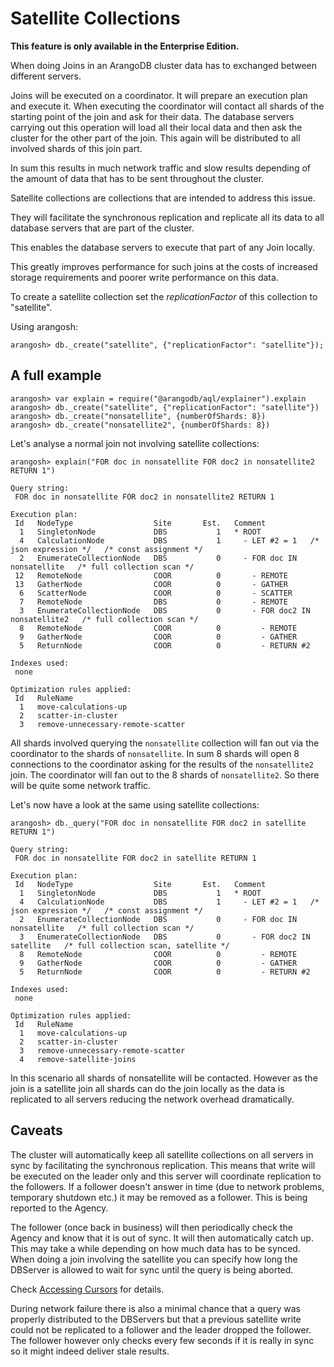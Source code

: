 Satellite Collections
=====================

**This feature is only available in the Enterprise Edition.**

When doing Joins in an ArangoDB cluster data has to exchanged between different servers.

Joins will be executed on a coordinator. It will prepare an execution plan
and execute it. When executing the coordinator will contact all shards of the
starting point of the join and ask for their data. The database servers carrying
out this operation will load all their local data and then ask the cluster for
the other part of the join. This again will be distributed to all involved shards
of this join part.

In sum this results in much network traffic and slow results depending of the
amount of data that has to be sent throughout the cluster.

Satellite collections are collections that are intended to address this issue.

They will facilitate the synchronous replication and replicate all its data
to all database servers that are part of the cluster.

This enables the database servers to execute that part of any Join locally.

This greatly improves performance for such joins at the costs of increased
storage requirements and poorer write performance on this data.

To create a satellite collection set the *replicationFactor* of this collection
to "satellite".

Using arangosh:

    arangosh> db._create("satellite", {"replicationFactor": "satellite"});

A full example
--------------

    arangosh> var explain = require("@arangodb/aql/explainer").explain
    arangosh> db._create("satellite", {"replicationFactor": "satellite"})
    arangosh> db._create("nonsatellite", {numberOfShards: 8})
    arangosh> db._create("nonsatellite2", {numberOfShards: 8})

Let's analyse a normal join not involving satellite collections:

```
arangosh> explain("FOR doc in nonsatellite FOR doc2 in nonsatellite2 RETURN 1")

Query string:
 FOR doc in nonsatellite FOR doc2 in nonsatellite2 RETURN 1

Execution plan:
 Id   NodeType                  Site       Est.   Comment
  1   SingletonNode             DBS           1   * ROOT
  4   CalculationNode           DBS           1     - LET #2 = 1   /* json expression */   /* const assignment */
  2   EnumerateCollectionNode   DBS           0     - FOR doc IN nonsatellite   /* full collection scan */
 12   RemoteNode                COOR          0       - REMOTE
 13   GatherNode                COOR          0       - GATHER
  6   ScatterNode               COOR          0       - SCATTER
  7   RemoteNode                DBS           0       - REMOTE
  3   EnumerateCollectionNode   DBS           0       - FOR doc2 IN nonsatellite2   /* full collection scan */
  8   RemoteNode                COOR          0         - REMOTE
  9   GatherNode                COOR          0         - GATHER
  5   ReturnNode                COOR          0         - RETURN #2

Indexes used:
 none

Optimization rules applied:
 Id   RuleName
  1   move-calculations-up
  2   scatter-in-cluster
  3   remove-unnecessary-remote-scatter
```

All shards involved querying the `nonsatellite` collection will fan out via the
coordinator to the shards of `nonsatellite`. In sum 8 shards will open 8 connections
to the coordinator asking for the results of the `nonsatellite2` join. The coordinator
will fan out to the 8 shards of `nonsatellite2`. So there will be quite some
network traffic.

Let's now have a look at the same using satellite collections:

```
arangosh> db._query("FOR doc in nonsatellite FOR doc2 in satellite RETURN 1")

Query string:
 FOR doc in nonsatellite FOR doc2 in satellite RETURN 1

Execution plan:
 Id   NodeType                  Site       Est.   Comment
  1   SingletonNode             DBS           1   * ROOT
  4   CalculationNode           DBS           1     - LET #2 = 1   /* json expression */   /* const assignment */
  2   EnumerateCollectionNode   DBS           0     - FOR doc IN nonsatellite   /* full collection scan */
  3   EnumerateCollectionNode   DBS           0       - FOR doc2 IN satellite   /* full collection scan, satellite */
  8   RemoteNode                COOR          0         - REMOTE
  9   GatherNode                COOR          0         - GATHER
  5   ReturnNode                COOR          0         - RETURN #2

Indexes used:
 none

Optimization rules applied:
 Id   RuleName
  1   move-calculations-up
  2   scatter-in-cluster
  3   remove-unnecessary-remote-scatter
  4   remove-satellite-joins
```

In this scenario all shards of nonsatellite will be contacted. However
as the join is a satellite join all shards can do the join locally
as the data is replicated to all servers reducing the network overhead
dramatically.

Caveats
-------

The cluster will automatically keep all satellite collections on all servers in sync
by facilitating the synchronous replication. This means that write will be executed
on the leader only and this server will coordinate replication to the followers.
If a follower doesn't answer in time (due to network problems, temporary shutdown etc.)
it may be removed as a follower. This is being reported to the Agency.

The follower (once back in business) will then periodically check the Agency and know
that it is out of sync. It will then automatically catch up. This may take a while
depending on how much data has to be synced. When doing a join involving the satellite
you can specify how long the DBServer is allowed to wait for sync until the query
is being aborted.

Check [Accessing Cursors](../../HTTP/AqlQueryCursor/AccessingCursors.html)
for details.

During network failure there is also a minimal chance that a query was properly
distributed to the DBServers but that a previous satellite write could not be
replicated to a follower and the leader dropped the follower. The follower however
only checks every few seconds if it is really in sync so it might indeed deliver
stale results.
